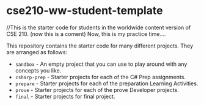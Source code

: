 # cse210-ww-student-template
//This is the starter code for students in the worldwide content version of CSE 210. (now this is a coment)
Now, this is my practice time....

This repository contains the starter code for many different projects. They are arranged as follows:

* `sandbox` - An empty project that you can use to play around with any concepts you like.
* `csharp-prep` - Starter projects for each of the C# Prep assignments.
* `prepare` - Starter projects for each of the preparation Learning Activities.
* `prove` - Starter projects for each of the prove Developer projects.
* `final` - Starter projects for final project.

